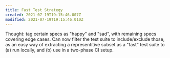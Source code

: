 ```yaml
---
title: Fast Test Strategy
created: 2021-07-19T19:15:46.007Z
modified: 2021-07-19T19:15:46.010Z
---
```


Thought: tag certain specs as "happy" and "sad", with remaining specs covering edge cases. Can now filter the test suite to include/exclude those, as an easy way of extracting a representitive subset as a "fast" test suite to (a) run locally, and (b) use in a two-phase CI setup.

